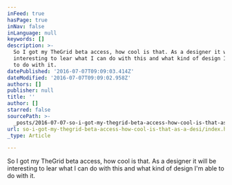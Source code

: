 ```yaml
---
inFeed: true
hasPage: true
inNav: false
inLanguage: null
keywords: []
description: >-
  So I got my TheGrid beta access, how cool is that. As a designer it will be
  interesting to lear what I can do with this and what kind of design I'm able
  to do with it.
datePublished: '2016-07-07T09:09:03.414Z'
dateModified: '2016-07-07T09:09:02.958Z'
authors: []
publisher: null
title: ''
author: []
starred: false
sourcePath: >-
  _posts/2016-07-07-so-i-got-my-thegrid-beta-access-how-cool-is-that-as-a-desi.md
url: so-i-got-my-thegrid-beta-access-how-cool-is-that-as-a-desi/index.html
_type: Article

---
```

So I got my TheGrid beta access, how cool is that. As a designer it will be interesting to lear what I can do with this and what kind of design I'm able to do with it.